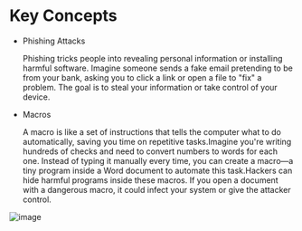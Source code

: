 # Key Concepts

- Phishing Attacks
  
  Phishing tricks people into revealing personal information or installing harmful software. Imagine someone sends a fake email pretending to be from your bank, asking you to click a link or open a file to "fix" a problem. The goal is to steal your information or take control of your device.
  
- Macros
  
  A macro is like a set of instructions that tells the computer what to do automatically, saving you time on repetitive tasks.Imagine you're writing hundreds of checks and need to convert numbers to words for each one. Instead of typing it manually every time, you can create a macro—a tiny program inside a Word document to automate this task.Hackers can hide harmful programs inside these macros. If you open a document with a dangerous macro, it could infect your system or give the attacker control.

![image](https://github.com/user-attachments/assets/aca5c879-0081-4537-a331-1a47a69db3ae)
